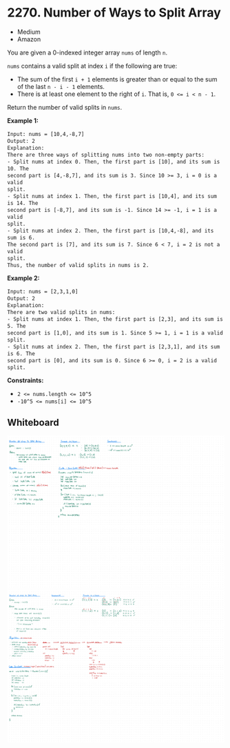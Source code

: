 # 2270. Number of Ways to Split Array
- Medium
- Amazon

You are given a 0-indexed integer array `nums` of length `n`.

`nums` contains a valid split at index `i` if the following are true:
- The sum of the first `i + 1` elements is greater than or equal to the sum of
the last `n - i - 1` elements.
- There is at least one element to the right of `i`. That is, `0 <= i < n - 1`.

Return the number of valid splits in `nums`.

**Example 1:**
```
Input: nums = [10,4,-8,7]
Output: 2
Explanation:
There are three ways of splitting nums into two non-empty parts:
- Split nums at index 0. Then, the first part is [10], and its sum is 10. The
second part is [4,-8,7], and its sum is 3. Since 10 >= 3, i = 0 is a valid
split.
- Split nums at index 1. Then, the first part is [10,4], and its sum is 14. The
second part is [-8,7], and its sum is -1. Since 14 >= -1, i = 1 is a valid
split.
- Split nums at index 2. Then, the first part is [10,4,-8], and its sum is 6.
The second part is [7], and its sum is 7. Since 6 < 7, i = 2 is not a valid
split.
Thus, the number of valid splits in nums is 2.
```

**Example 2:**
```
Input: nums = [2,3,1,0]
Output: 2
Explanation:
There are two valid splits in nums:
- Split nums at index 1. Then, the first part is [2,3], and its sum is 5. The
second part is [1,0], and its sum is 1. Since 5 >= 1, i = 1 is a valid split.
- Split nums at index 2. Then, the first part is [2,3,1], and its sum is 6. The
second part is [0], and its sum is 0. Since 6 >= 0, i = 2 is a valid split.
```

**Constraints:**
- `2 <= nums.length <= 10^5`
- `-10^5 <= nums[i] <= 10^5`

## Whiteboard
![Whiteboard Image 01][whiteboard-image-01]
![Whiteboard Image 02][whiteboard-image-02]

<!-- Refs -->
[whiteboard-image-01]: whiteboard-01.jpg
[whiteboard-image-02]: whiteboard-02.jpg
